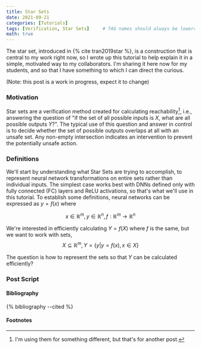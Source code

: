 ```yaml
---
title: Star Sets
date: 2021-09-21
categories: [Tutorials]
tags: [Verification, Star Sets]     # TAG names should always be lowercase
math: true
---
```


The star set, introduced in {% cite tran2019star %}, is a construction that is central to my work right now, so I wrote up this tutorial to help explain it in a simple, motivated way to my collaborators. I'm sharing it here now for my students, and so that I have something to which I can direct the curious.

(Note: this post is a work in progress, expect it to change)

### Motivation

Star sets are a verification method created for calculating reachability[^1], i.e., answering the question of "if the set of all possible inputs is $X$, what are all possible outputs $Y$?". The typical use of this question and answer in control is to decide whether the set of possible outputs overlaps at all with an unsafe set. Any non-empty intersection indicates an intervention to prevent the potentially unsafe action.


### Definitions


We'll start by understanding what Star Sets are trying to accomplish, to represent neural network transformations on entire sets rather than individual inputs. The simplest case works best with DNNs defined only with fully connected (FC) layers and ReLU activations, so that's what we'll use in this tutorial. To establish some definitions, neural networks can be expressed as $y = f(x)$ where

$$
x\in\mathbb{R}^m, y\in\mathbb{R}^n, f: \mathbb{R}^m\to\mathbb{R}^n
$$

We're interested in efficiently calculating $Y = f(X)$ where $f$ is the same, but we want to work with sets, 
$$
X\subseteq\mathbb{R}^m, Y=\{y|y=f(x), x\in X\}
$$

The question is how to represent the sets so that $Y$ can be calculated efficiently?

### Post Script

#### Bibliography

{% bibliography --cited %}

#### Footnotes

[^1]: I'm using them for something different, but that's for another post.